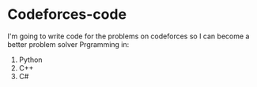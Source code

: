 # Codeforces-code
I'm going to write code for the problems on codeforces so I can become a better problem solver
Prgramming in:
1. Python
2. C++
3. C#
